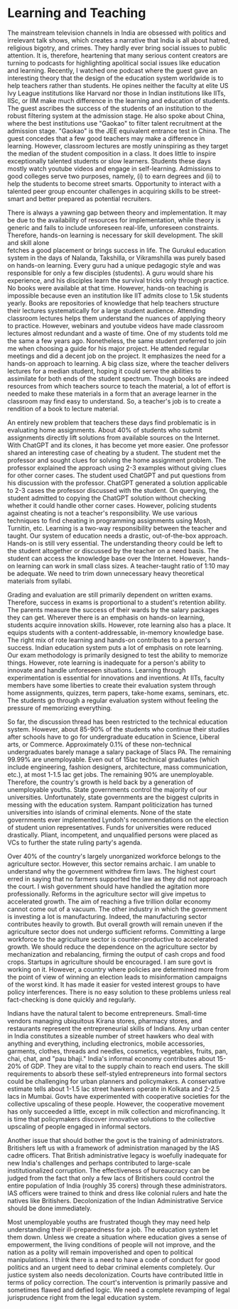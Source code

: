 # Learning and Teaching

The mainstream television channels in India are obsessed with politics and irrelevant talk shows, which creates a narrative that
India is all about hatred, religious bigotry, and crimes. They hardly ever bring social issues to public attention. It is, 
therefore, heartening that many serious content creators are turning to podcasts for highlighting apolitical social issues like 
education and learning. Recently, I watched one podcast where the guest gave an interesting theory that the design of the 
education system worldwide is to help teachers rather than students. He opines 
neither the faculty at elite US Ivy League institutions like Harvard nor those in Indian institutions like IITs, IISc, or IIM 
make much difference in the learning and education of students. The guest ascribes the success of the students of an institution to 
the robust filtering system at the admission stage. He also spoke about China, where the best institutions 
use "Gaokao" to filter talent recruitment at the admission stage. "Gaokao" is the JEE equivalent entrance test
in China. The guest concedes that a few good teachers may make a difference in learning. However, classroom lectures are mostly
uninspiring as they target the median of the student composition in a class. It does little to inspire exceptionally
talented students or slow learners. Students these days mostly watch youtube videos and engage in self-learning. Admissions
to good colleges serve two purposes, namely, (i) to earn degrees and (ii) to help the students to become street smarts. 
Opportunity to interact with a talented peer group encounter challenges in acquiring skills to be street-smart and 
better prepared as potential recruiters. 

There is always a yawning gap between theory and implementation. It may be due to the availability of resources for 
implementation, while theory is generic and fails to include unforeseen real-life, unforeseen constraints. Therefore, 
hands-on learning is necessary for skill development. The skill and skill alone  
fetches a good placement or brings success in life. The Gurukul education system in the days of Nalanda, Takshilla, or 
Vikramshilla was purely based on hands-on learning. Every guru had a unique pedagogic style
and was responsible for only a few disciples (students). A guru would share his experience, and his disciples 
learn the survival tricks only through practice. No books were available at that time. However, hands-on teaching is
impossible because even an institution like IIT admits close to 1.5k students yearly. Books are repositories of knowledge 
that help teachers structure their lectures systematically for a large student audience. 
Attending classroom lectures helps them understand the nuances of applying theory to practice. However, 
webinars and youtube videos have made classroom lectures almost redundant and a waste of time. One of my students told
me the same a few years ago. Nonetheless, the same student preferred to join me when 
choosing a guide for his major project. He attended regular meetings and did a decent 
job on the project. It emphasizes the need for a hands-on approach to learning. A big class size, where the teacher delivers 
lectures for a median student, hoping it could serve the abilities to assimilate for both ends of the student spectrum. 
Though books are indeed resources from which teachers source to teach the material, a lot of effort is needed 
to make these materials in a form that an average learner in the classroom may find easy to understand. So, a teacher's
job is to create a rendition of a book to lecture material. 

An entirely new problem that teachers these days find problematic is in evaluating home assignments. About 40% of students 
who submit assignments directly lift solutions from available sources on the Internet. With ChatGPT and its clones, it has 
become yet more easier. One professor shared an interesting case of cheating by a student. The student met the professor and 
sought clues for solving the home assignment problem. The professor explained the approach using 2-3 examples without giving
clues for other corner cases. The student used ChatGPT and put questions from his discussion
with the professor. ChatGPT generated a solution applicable to 2-3 cases the professor discussed with the
student. On querying, the student admitted to copying the ChatGPT solution without checking whether it could
handle other corner cases. However, policing students against cheating is not a teacher's responsibility. We use
various techniques to find cheating in programming assignments using Mosh, Turnitin, etc. Learning is a two-way 
responsibility between the teacher and taught. Our system of education needs a drastic, out-of-the-box approach. Hands-on is 
still very essential. The understanding theory could be left to the student altogether or discussed by the teacher on a need 
basis. The student can access the knowledge base over the Internet. However, hands-on learning can work in small class sizes.
A teacher-taught ratio of 1:10 may be adequate. We need to trim down unnecessary heavy theoretical materials from syllabi.

Grading and evaluation are still primarily dependent on written exams. Therefore, success in exams is proportional to a student's 
retention ability. The parents measure the success of their wards by
the salary packages they can get. Wherever there is an emphasis on hands-on learning, students acquire innovation skills. 
However, rote learning also has a place. It equips students with a content-addressable, in-memory knowledge base. The right mix
of rote learning and hands-on contributes to a person's success. Indian education system puts
a lot of emphasis on rote learning. Our exam methodology is primarily designed to test the ability to memorize things. However,
rote learning is inadequate for a person's ability to innovate and handle unforeseen situations. Learning through
experimentation is essential for innovations and inventions. At IITs, faculty members have some liberties to create their
evaluation system through home assignments, quizzes, term papers, take-home exams, seminars, etc. The students 
go through a regular evaluation system without feeling the pressure of memorizing everything.

So far, the discussion thread has been restricted to the technical education system. However, about 85-90% of the students
who continue their studies after schools have to go for undergraduate education in Science, Liberal arts, or Commerce. 
Approximately 0.1% of these non-technical undergraduates barely manage a salary package of 5lacs PA. The remaining 99.99% 
are unemployable. Even out of 15lac technical graduates (which include engineering, fashion designers, architecture, mass 
communication, etc.), at most 1-1.5 lac get jobs. The remaining 90% are unemployable. Therefore, the country's growth is 
held back by a generation of unemployable youths. State governments control the majority of our universities. 
Unfortunately, state governments are the biggest culprits in messing with the education system. Rampant politicization has 
turned universities into islands of criminal elements. None of the state governments ever implemented Lyndoh's recommendations on the election of student union representatives. Funds for universities were reduced drastically. Pliant, incompetent, and
unqualified persons were placed as VCs to further the state ruling party's agenda.

Over 40% of the country's largely unorganized workforce belongs to the agriculture sector. However, this sector remains archaic. 
I am unable to understand why the government withdrew firm laws. The highest court erred in saying that no farmers supported the
law as they did not approach the court. I wish government should have handled 
the agitation more professionally. Reforms in the agriculture sector will give impetus to accelerated growth. The aim of reaching
a five trillion dollar economy cannot come out of a vacuum. The other industry in which the government is investing 
a lot is manufacturing. Indeed, the manufacturing sector contributes heavily to growth. But overall growth will remain
uneven if the agriculture sector does not undergo sufficient reforms. Committing a large workforce to the agriculture sector
is counter-productive to accelerated growth. We should reduce the dependence on the agriculture sector by mechanization and 
rebalancing, firming the output of cash crops and food crops. Startups in agriculture should be encouraged. I am sure govt 
is working on it. However, a country where policies are determined more from the point of view of winning an election leads to 
misinformation campaigns of the worst kind. It has made it easier for vested interest groups to have policy interferences. There is 
no easy solution to these problems unless real fact-checking is done quickly and regularly. 

Indians have the natural talent to become entrepreneurs. Small-time vendors managing ubiquitous Kirana stores, pharmacy stores, and 
restaurants  represent the entrepreneurial skills of Indians. Any urban center in India constitutes a sizeable number of street 
hawkers who deal with anything and everything, including electronics, mobile accessories, garments, clothes, threads and needles, 
cosmetics, vegetables, fruits, pan, chai, chat, and "pau bhaji." India's informal economy contributes about 15-20% of GDP. They are 
vital to the supply chain to reach end users. The skill requirements to absorb
these self-styled entrepreneurs into formal sectors could be challenging for urban planners and policymakers. A conservative 
estimate tells about 1-1.5 lac street hawkers operate in Kolkata and 2-2.5 lacs in Mumbai. Govts have experimented with cooperative 
societies for the collective upscaling of these people. However, the cooperative movement has only succeeded a little, except in 
milk collection and microfinancing. It is time that policymakers discover innovative solutions to the collective upscaling of 
people engaged in informal sectors.

Another issue that should bother the govt is the training of administrators. Britishers left us with a framework of administration 
managed by the IAS cadre officers. That British administrative legacy is woefully inadequate for new India's challenges and 
perhaps contributed to large-scale institutionalized corruption. The effectiveness of bureaucracy can be judged from the fact that
only a few lacs of Britishers could control the entire population of India (roughly 35 corers) through these administrators. 
IAS officers were trained to think and dress like colonial rulers and hate the natives like Britishers. Decolonization of the Indian
Administrative Service should be done immediately.

Most unemployable youths are frustrated though they may need help understanding their ill-preparedness for a job. 
The education system let them down. Unless we create a situation where education gives a sense of empowerment, the living 
conditions of people will not improve, and the nation as a polity will remain impoverished and open to political manipulations. 
I think there is a need to have a code of conduct for good politics and an urgent need to debar criminal elements completely. 
Our justice system also needs decolonization. Courts have contributed little in terms of policy correction. The
court's intervention is primarily passive and sometimes flawed and defied logic. We need a complete revamping of legal
jurisprudence right from the legal education system. 

